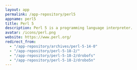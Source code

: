```yaml
---
layout: app
permalink: /app-repository/perl5
appname: perl5
title: Perl 5
description: Perl 5 is a programming language interpreter.
avatar: /icons/perl.png
website: https://www.perl.org/
redirect_from:
  - "/app-repository/archives/perl-5-14-0"
  - "/app-repository/perl-5-18-2/"
  - "/app-repository/perl-5-18-2/drobofs"
  - "/app-repository/perl-5-18-2/drobo5n"
---
```


